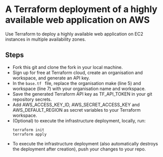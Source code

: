 # A Terraform deployment of a highly available web application on AWS

Use Terraform to deploy a highly available web application on EC2 instances in multiple availability zones.

## Steps
- Fork this git and clone the fork in your local machine.
- Sign up for free at Terraform cloud, create an organisation and workspace, and generate an API key.
- In the `base.tf ` file, replace the organisation make (line 5) and workspace (line 7) with your organisation name and workspace.
- Save the generated Terraform API key as TF_API_TOKEN in your git repository secrets.
- Add AWS_ACCESS_KEY_ID, AWS_SECRET_ACCESS_KEY and AWS_DEFAULT_REGION as secret variables to your Terraform workspace.
- (Optional) to execute the infrastructure deployment, locally, run:
  ```
  terraform init
  terraform apply
  ```
- To execute the infrastructure deployment (also automatically destroys the deployment after creation), push your changes to your repo.
